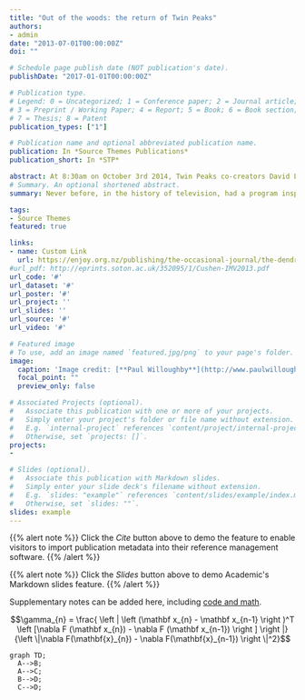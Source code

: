 ```yaml
---
title: "Out of the woods: the return of Twin Peaks"
authors:
- admin
date: "2013-07-01T00:00:00Z"
doi: ""

# Schedule page publish date (NOT publication's date).
publishDate: "2017-01-01T00:00:00Z"

# Publication type.
# Legend: 0 = Uncategorized; 1 = Conference paper; 2 = Journal article;
# 3 = Preprint / Working Paper; 4 = Report; 5 = Book; 6 = Book section;
# 7 = Thesis; 8 = Patent
publication_types: ["1"]

# Publication name and optional abbreviated publication name.
publication: In *Source Themes Publications*
publication_short: In *STP*

abstract: At 8:30am on October 3rd 2014, Twin Peaks co-creators David Lynch and Mark Frost simultaneously tweeted “That gum you like is going to come back in style!” While gibberish to the uninitiated, fans of the series immediately knew what it signalled, Laura Palmer’s promise to see us again in twenty-five years would be made good. Sure enough, soon after this typically cryptic heads-up US cable channel Showtime announced that nine new episodes of one of television’s most iconic shows will air in 2016, each written by Lynch/Frost, directed by Lynch, and shot on 35-mm celluloid.4 Little more has been revealed about the forthcoming third series other than Frost’s assurances that the plot will tell the “next chapter” of theTwin Peaks story, that it will be set in the present day, and most recently that Kyle MacLachlan will return to play Special Agent Dale Cooper.
# Summary. An optional shortened abstract.
summary: Never before, in the history of television, had a program inspired so many millions of people to debate and analyze it deeply and excitedly for so prolonged a period … Twin Peaks generated the kinds of annotated scrutiny usually associated with scholarly journals and literary monographs ….

tags:
- Source Themes
featured: true

links:
- name: Custom Link
  url: https://enjoy.org.nz/publishing/the-occasional-journal/the-dendromaniac/out-of-the-woods-the-return-of-twin-peaks#article
#url_pdf: http://eprints.soton.ac.uk/352095/1/Cushen-IMV2013.pdf
url_code: '#'
url_dataset: '#'
url_poster: '#'
url_project: ''
url_slides: ''
url_source: '#'
url_video: '#'

# Featured image
# To use, add an image named `featured.jpg/png` to your page's folder. 
image:
  caption: 'Image credit: [**Paul Willoughby**](http://www.paulwilloughby.com/twin-peaks)'
  focal_point: ""
  preview_only: false

# Associated Projects (optional).
#   Associate this publication with one or more of your projects.
#   Simply enter your project's folder or file name without extension.
#   E.g. `internal-project` references `content/project/internal-project/index.md`.
#   Otherwise, set `projects: []`.
projects:
- 

# Slides (optional).
#   Associate this publication with Markdown slides.
#   Simply enter your slide deck's filename without extension.
#   E.g. `slides: "example"` references `content/slides/example/index.md`.
#   Otherwise, set `slides: ""`.
slides: example
---
```


{{% alert note %}}
Click the *Cite* button above to demo the feature to enable visitors to import publication metadata into their reference management software.
{{% /alert %}}

{{% alert note %}}
Click the *Slides* button above to demo Academic's Markdown slides feature.
{{% /alert %}}

Supplementary notes can be added here, including [code and math](https://sourcethemes.com/academic/docs/writing-markdown-latex/).

$$\gamma_{n} = \frac{ 
\left | \left (\mathbf x_{n} - \mathbf x_{n-1} \right )^T 
\left [\nabla F (\mathbf x_{n}) - \nabla F (\mathbf x_{n-1}) \right ] \right |}
{\left \|\nabla F(\mathbf{x}_{n}) - \nabla F(\mathbf{x}_{n-1}) \right \|^2}$$

```mermaid
graph TD;
  A-->B;
  A-->C;
  B-->D;
  C-->D;
```